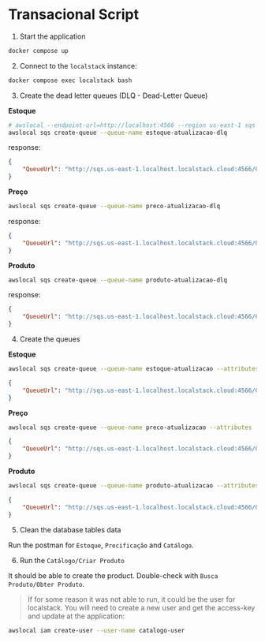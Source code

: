 # Transacional Script

1. Start the application

```bash
docker compose up
```

2. Connect to the `localstack` instance:

```bash
docker compose exec localstack bash
```

3. Create the dead letter queues (DLQ - Dead-Letter Queue)

**Estoque**

```bash
# awslocal --endpoint-url=http://localhost:4566 --region us-east-1 sqs create-queue --queue-name estoque-atualizacao-dlq
awslocal sqs create-queue --queue-name estoque-atualizacao-dlq
```

response:

```json
{
    "QueueUrl": "http://sqs.us-east-1.localhost.localstack.cloud:4566/000000000000/estoque-atualizacao-dlq"
}
```

**Preço**

```bash
awslocal sqs create-queue --queue-name preco-atualizacao-dlq
```

response:

```json
{
    "QueueUrl": "http://sqs.us-east-1.localhost.localstack.cloud:4566/000000000000/preco-atualizacao-dlq"
}
```

**Produto**

```bash
awslocal sqs create-queue --queue-name produto-atualizacao-dlq
```

response:

```json
{
    "QueueUrl": "http://sqs.us-east-1.localhost.localstack.cloud:4566/000000000000/produto-atualizacao-dlq"
}
```

4. Create the queues

**Estoque**

```bash
awslocal sqs create-queue --queue-name estoque-atualizacao --attributes '{"RedrivePolicy": "{\"deadLetterTargetArn\":\"arn:aws:sqs:us-east-1:000000000000:estoque-atualizacao-dlq\",\"max-ReceiveCount\":3}"}'
```

```json
{
    "QueueUrl": "http://sqs.us-east-1.localhost.localstack.cloud:4566/000000000000/estoque-atualizacao"
}
```

**Preço**

```bash
awslocal sqs create-queue --queue-name preco-atualizacao --attributes '{"RedrivePolicy": "{\"deadLetterTargetArn\":\"arn:aws:sqs:us-east-1:000000000000:preco-atualizacao-dlq\",\"max-ReceiveCount\":3}"}'
```

```json
{
    "QueueUrl": "http://sqs.us-east-1.localhost.localstack.cloud:4566/000000000000/preco-atualizacao"
}
```

**Produto**

```bash
awslocal sqs create-queue --queue-name produto-atualizacao --attributes '{"RedrivePolicy": "{\"deadLetterTargetArn\":\"arn:aws:sqs:us-east-1:000000000000:produto-atualizacao-dlq\",\"max-ReceiveCount\":3}"}'
```

```json
{
    "QueueUrl": "http://sqs.us-east-1.localhost.localstack.cloud:4566/000000000000/produto-atualizacao"
}
```

5. Clean the database tables data

Run the postman for `Estoque`, `Precificação` and `Catálogo`.

6. Run the `Catálogo/Criar Produto`

It should be able to create the product. Double-check with `Busca Produto/Obter Produto`.

> If for some reason it was not able to run, it could be the user for localstack. You will need to create a new user and get the access-key and update at the application:

```bash
awslocal iam create-user --user-name catalogo-user
```


